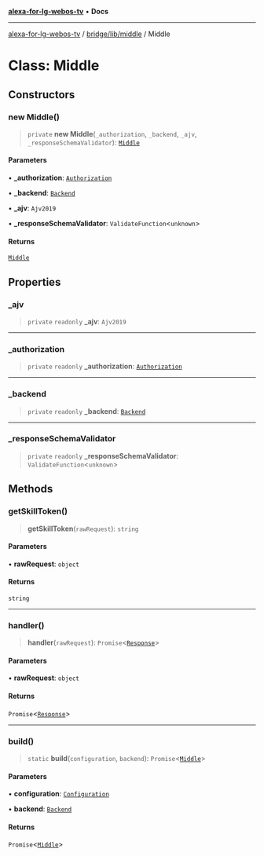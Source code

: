 [**alexa-for-lg-webos-tv**](../../../../README.md) • **Docs**

***

[alexa-for-lg-webos-tv](../../../../modules.md) / [bridge/lib/middle](../README.md) / Middle

# Class: Middle

## Constructors

### new Middle()

> `private` **new Middle**(`_authorization`, `_backend`, `_ajv`, `_responseSchemaValidator`): [`Middle`](Middle.md)

#### Parameters

• **\_authorization**: [`Authorization`](../authorization/classes/Authorization.md)

• **\_backend**: [`Backend`](../../backend/classes/Backend.md)

• **\_ajv**: `Ajv2019`

• **\_responseSchemaValidator**: `ValidateFunction`\<`unknown`\>

#### Returns

[`Middle`](Middle.md)

## Properties

### \_ajv

> `private` `readonly` **\_ajv**: `Ajv2019`

***

### \_authorization

> `private` `readonly` **\_authorization**: [`Authorization`](../authorization/classes/Authorization.md)

***

### \_backend

> `private` `readonly` **\_backend**: [`Backend`](../../backend/classes/Backend.md)

***

### \_responseSchemaValidator

> `private` `readonly` **\_responseSchemaValidator**: `ValidateFunction`\<`unknown`\>

## Methods

### getSkillToken()

> **getSkillToken**(`rawRequest`): `string`

#### Parameters

• **rawRequest**: `object`

#### Returns

`string`

***

### handler()

> **handler**(`rawRequest`): `Promise`\<[`Response`](../../../../common/smart-home-skill/response/classes/Response.md)\>

#### Parameters

• **rawRequest**: `object`

#### Returns

`Promise`\<[`Response`](../../../../common/smart-home-skill/response/classes/Response.md)\>

***

### build()

> `static` **build**(`configuration`, `backend`): `Promise`\<[`Middle`](Middle.md)\>

#### Parameters

• **configuration**: [`Configuration`](../../configuration/classes/Configuration.md)

• **backend**: [`Backend`](../../backend/classes/Backend.md)

#### Returns

`Promise`\<[`Middle`](Middle.md)\>
